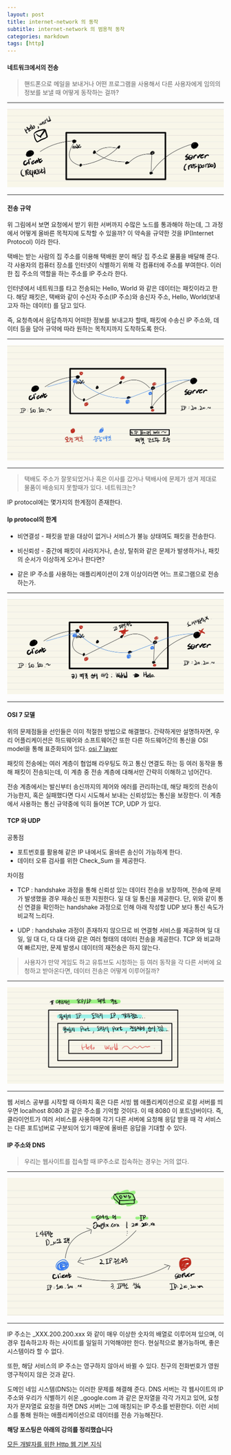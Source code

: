 ```yaml
---
layout: post
title: internet-network 의 동작
subtitle: internet-network 의 범용적 동작
categories: markdown
tags: [http]
---
```

#### 네트워크에서의 전송

> 핸드폰으로 메일을 보내거나 어떤 프로그램을 사용해서 다른 사용자에게 임의의 정보를 보낼 때 어떻게 동작하는 걸까? 

---

![img01](https://github.com/pcounter20/naEsa.github.io/blob/main/_posts/image/http_organize/img_01.png?raw=true)

---

#### 전송 규약

위 그림에서 보면 요청에서 받기 위한 서버까지 수많은 노드를 통과해야 하는데, 그 과정에서 어떻게 올바른 목적지에 도착할 수 있을까?  이 약속을 규약한 것을 IP(Internet Protocol) 이라 한다. 

택배는 받는 사람의 집 주소를 이용해 택배원 분이 해당 집 주소로 물품을 배달해 준다. 각 사용자의 컴퓨터 장소를 인터넷이 식별하기 위해 각 컴퓨터에 주소를 부여한다. 이러한 집 주소의 역할을 하는 주소를 IP 주소라 한다.

 인터넷에서 네트워크를 타고 전송되는 Hello, World 와 같은 데이터는 패킷이라고 한다.  해당 패킷은, 택배와 같이 수신자 주소(IP 주소)와 송신자 주소, Hello, World(보내고자 하는 데이터) 를 담고 있다.

즉, 요청측에서 응답측까지 어떠한 정보를 보내고자 할때, 패킷에 수송신 IP 주소와, 데이터 등을 담아 규약에 따라 원하는 목적지까지 도착하도록 한다.

---

![img02](https://github.com/pcounter20/naEsa.github.io/blob/main/_posts/image/http_organize/img_02.png?raw=true)

---

> 택배도 주소가 잘못되었거나 혹은 이사를 갔거나 택배사에 문제가 생겨 제대로 물품이 배송되지 못할때가 있다. 네트워크는?

IP protocol에는 몇가지의 한계점이 존재한다.

#### Ip protocol의 한계

* 비연결성  - 패킷을 받을 대상이 없거나 서비스가 불능 상태여도 패킷을 전송한다.

* 비신뢰성 - 중간에 패킷이 사라지거나, 손상, 탈취와 같은 문제가 발생하거나, 패킷의 순서가 이상하게 오거나 한다면?

* 같은 IP 주소를 사용하는 애플리케이션이 2개 이상이라면 어느 프로그램으로 전송하는가.

---

![img03](https://github.com/pcounter20/naEsa.github.io/blob/main/_posts/image/http_organize/img_03.png?raw=true)

---

#### OSI 7 모델

위의 문제점들을 선인들은 이미 적절한 방법으로 해결했다.  간략하게만 설명하자면, 우리 어플리케이션은 하드웨어와 소프트웨어간 또한 다른 하드웨어간의 통신을 OSI model을 통해 표준화되어 있다.
[osi 7 layer](https://ko.wikipedia.org/wiki/OSI_모형) 

패킷의 전송에는 여러 계층이 협업해 라우팅도 하고 통신 연결도 하는 등 여러 동작을 통해 패킷이 전송되는데, 이 계층 중 전송 계층에 대해서만 간략히 이해하고 넘어간다.

전송 계층에서는 발신부터 송신까지의 제어와 에러를 관리하는데, 해당 패킷의 전송이 가능한지, 혹은 실패했다면 다시 시도해서 보내는 신뢰성있는 통신을 보장한다. 이 계층에서 사용하는 통신 규약중에 익히 들어본 TCP, UDP 가 있다.

#### TCP 와 UDP

공통점 
* 포트번호를 활용해 같은 IP 내에서도 올바른 송신이 가능하게 한다. 
* 데이터 오류 검사를 위한 Check_Sum 을 제공한다.

차이점

* TCP : handshake 과정을 통해 신뢰성 있는 데이터 전송을 보장하며, 전송에 문제가 발생했을 경우 재송신 또한 지원한다. 일 대 일 통신을 제공한다. 단, 위와 같이 통신 연결을 확인하는 handshake 과정으로 인해 아래 작성할 UDP 보다 통신 속도가 비교적 느리다.

* UDP : handshake 과정이 존재하지 않으므로 비 연결형 서비스를 제공하며 일 대 일, 일 대 다, 다 대 다와 같은 여러 형태의 데이터 전송을 제공한다. TCP 와 비교하여 빠르지만, 문제 발생시 데이터의 재전송은 하지 않는다.

> 사용자가 만약 게임도 하고 유튜브도 시청하는 등 여러 동작을 각 다른 서버에 요청하고 받아온다면, 데이터 전송은 어떻게 이루어질까?

---

![img04](https://github.com/pcounter20/naEsa.github.io/blob/main/_posts/image/http_organize/img_04.png?raw=true)

---

웹 서비스 공부를 시작할 때 아파치 혹은 다른 서빙 웹 애플리케이션으로 로컬 서버를 띄우면 localhost 8080 과 같은 주소를 기억할 것이다. 이 때 8080 이 포트넘버이다. 즉, 클라이언트가 여러 서비스를 사용하며 각기 다른 서버에 요청해 응답 받을 때 각 서비스는 다른 포트넘버로 구분되어 있기 때문에 올바른 응답을 기대할 수 있다.

#### IP 주소와 DNS

> 우리는 웹사이트를 접속할 때 IP주소로 접속하는 경우는 거의 없다.

---
![img05](https://github.com/pcounter20/naEsa.github.io/blob/main/_posts/image/http_organize/img_05.png?raw=true)

---

IP 주소는 _XXX.200.200.xxx 와 같이 매우 이상한 숫자의 배열로 이루어져 있으며, 이 경우 접속하고자 하는 사이트를 일일히 기억해야만 한다. 현실적으로 불가능하며, 좋은 시스템이라 할 수 없다.

또한, 해당 서비스의 IP 주소는 영구하지 않아서 바뀔 수 있다. 친구의 전화번호가 영원 영구적이지 않은 것과 같다. 

도메인 네임 시스템(DNS)는 이러한 문제를 해결해 준다. DNS 서버는 각 웹사이트의 IP 주소와 우리가 식별하기 쉬운 _google.com 과 같은 문자열을 각각 가지고 있어, 요청자가 문자열로 요청을 하면 DNS 서버는 그에 매칭되는 IP 주소를 반환한다. 이런 서비스를 통해 원하는 애플리케이션으로 데이터를 전송 가능해진다.

**해당 포스팅은 아래의 강의를 정리했습니다**

[모든 개발자를 위한 Http 웹 기본 지식](https://www.inflearn.com/course/http-웹-네트워크)